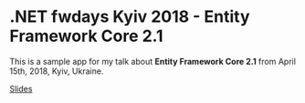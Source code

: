 # .NET fwdays Kyiv 2018 - Entity Framework Core 2.1

This is a sample app for my talk about **Entity Framework Core 2.1** from April 15th, 2018, Kyiv, Ukraine.

[Slides](slides.pdf)